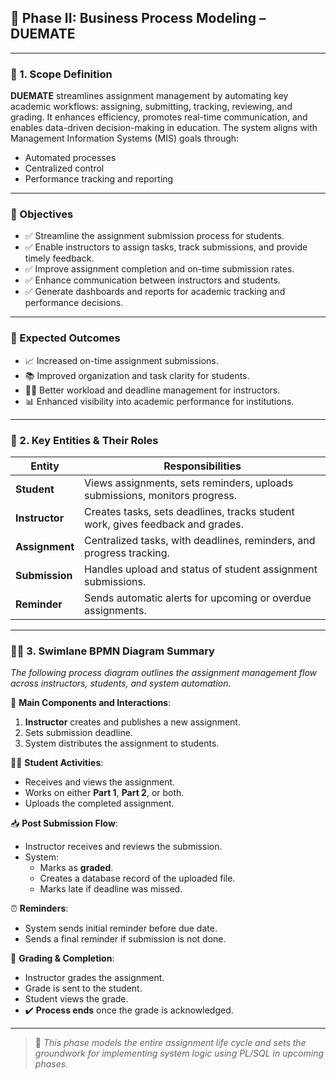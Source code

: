 ## 💼 Phase II: Business Process Modeling – DUEMATE

---

### 📌 1. Scope Definition

**DUEMATE** streamlines assignment management by automating key academic workflows: assigning, submitting, tracking, reviewing, and grading. It enhances efficiency, promotes real-time communication, and enables data-driven decision-making in education. The system aligns with Management Information Systems (MIS) goals through:

- Automated processes  
- Centralized control  
- Performance tracking and reporting  

---

### 🎯 Objectives

- ✅ Streamline the assignment submission process for students.
- ✅ Enable instructors to assign tasks, track submissions, and provide timely feedback.
- ✅ Improve assignment completion and on-time submission rates.
- ✅ Enhance communication between instructors and students.
- ✅ Generate dashboards and reports for academic tracking and performance decisions.

---

### 🎯 Expected Outcomes

- 📈 Increased on-time assignment submissions.  
- 📚 Improved organization and task clarity for students.  
- 🧑‍🏫 Better workload and deadline management for instructors.  
- 📊 Enhanced visibility into academic performance for institutions.

---

### 🧩 2. Key Entities & Their Roles

| Entity     | Responsibilities                                                                 |
|------------|------------------------------------------------------------------------------------|
| **Student**    | Views assignments, sets reminders, uploads submissions, monitors progress.      |
| **Instructor** | Creates tasks, sets deadlines, tracks student work, gives feedback and grades. |
| **Assignment** | Centralized tasks, with deadlines, reminders, and progress tracking.           |
| **Submission** | Handles upload and status of student assignment submissions.                   |
| **Reminder**   | Sends automatic alerts for upcoming or overdue assignments.                    |

---

### 🏊‍♂️ 3. Swimlane BPMN Diagram Summary

_The following process diagram outlines the assignment management flow across instructors, students, and system automation._

📌 **Main Components and Interactions**:

1. **Instructor** creates and publishes a new assignment.
2. Sets submission deadline.
3. System distributes the assignment to students.

🧑‍🎓 **Student Activities**:

- Receives and views the assignment.
- Works on either **Part 1**, **Part 2**, or both.
- Uploads the completed assignment.

📥 **Post Submission Flow**:

- Instructor receives and reviews the submission.
- System:
  - Marks as **graded**.
  - Creates a database record of the uploaded file.
  - Marks late if deadline was missed.

⏰ **Reminders**:

- System sends initial reminder before due date.
- Sends a final reminder if submission is not done.

📝 **Grading & Completion**:

- Instructor grades the assignment.
- Grade is sent to the student.
- Student views the grade.
- ✔️ **Process ends** once the grade is acknowledged.

---

> 📌 _This phase models the entire assignment life cycle and sets the groundwork for implementing system logic using PL/SQL in upcoming phases._

